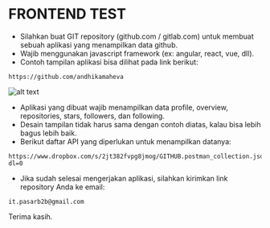 FRONTEND TEST
=============

- Silahkan buat GIT repository (github.com / gitlab.com) untuk membuat sebuah aplikasi yang menampilkan data github.
- Wajib menggunakan javascript framework (ex: angular, react, vue, dll).
- Contoh tampilan aplikasi bisa dilihat pada link berikut:

```
https://github.com/andhikamaheva
```

![alt text](github.comandhikamaheva.png)

- Aplikasi yang dibuat wajib menampilkan data profile, overview, repositories, stars, followers, dan following.
- Desain tampilan tidak harus sama dengan contoh diatas, kalau bisa lebih bagus lebih baik.
- Berikut daftar API yang diperlukan untuk menampilkan datanya:

```
https://www.dropbox.com/s/2jt382fvpg8jmog/GITHUB.postman_collection.json?dl=0
```

- Jika sudah selesai mengerjakan aplikasi, silahkan kirimkan link repository Anda ke email:

```
it.pasarb2b@gmail.com
```

Terima kasih.